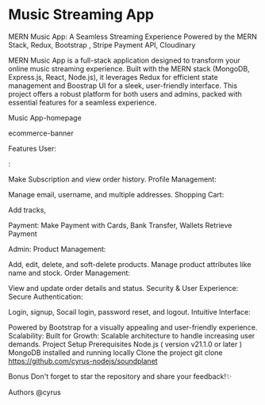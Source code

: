 # Music Streaming App

MERN Music App: A Seamless Streaming Experience Powered by the MERN Stack, Redux, Bootstrap , Stripe Payment API, Cloudinary

MERN Music App is a full-stack application designed to transform your online music streaming experience. Built with the MERN stack (MongoDB, Express.js, React, Node.js), it leverages Redux for efficient state management and Boostrap UI for a sleek, user-friendly interface. This project offers a robust platform for both users and admins, packed with essential features for a seamless experience.

Music App-homepage

ecommerce-banner

Features
User:

:

Make Subscription and view order history.
Profile Management:

Manage email, username, and multiple addresses.
Shopping Cart:

Add tracks,

Payment:
Make Payment with Cards, Bank Transfer, Wallets
Retrieve Payment

Admin:
Product Management:

Add, edit, delete, and soft-delete products.
Manage product attributes like name and stock.
Order Management:

View and update order details and status.
Security & User Experience:
Secure Authentication:

Login, signup, Socail login, password reset, and logout.
Intuitive Interface:

Powered by Bootstrap for a visually appealing and user-friendly experience.
Scalability:
Built for Growth:
Scalable architecture to handle increasing user demands.
Project Setup
Prerequisites
Node.js ( version v21.1.0 or later )
MongoDB installed and running locally
Clone the project
git clone https://github.com/cyrus-nodejs/soundplanet

Bonus
Don't forget to star the repository and share your feedback!✨

Authors
@cyrus
